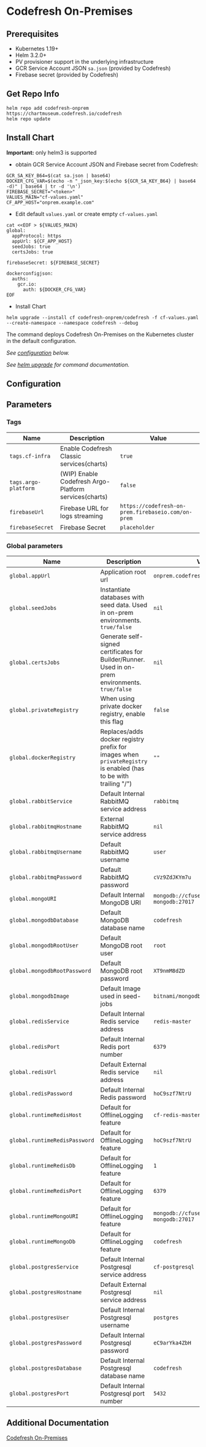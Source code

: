 # Codefresh On-Premises

## Prerequisites

- Kubernetes 1.19+
- Helm 3.2.0+
- PV provisioner support in the underlying infrastructure
- GCR Service Account JSON `sa.json` (provided by Codefresh)
- Firebase secret (provided by Codefresh)

## Get Repo Info

```console
helm repo add codefresh-onprem https://chartmuseum.codefresh.io/codefresh
helm repo update
```

## Install Chart

**Important:** only helm3 is supported

- obtain GCR Service Account JSON and Firebase secret from Codefresh:

```shell
GCR_SA_KEY_B64=$(cat sa.json | base64)
DOCKER_CFG_VAR=$(echo -n "_json_key:$(echo ${GCR_SA_KEY_B64} | base64 -d)" | base64 | tr -d '\n')
FIREBASE_SECRET="<token>"
VALUES_MAIN="cf-values.yaml"
CF_APP_HOST="onprem.example.com"
```

- Edit default `values.yaml` or create empty `cf-values.yaml`

```shell
cat <<EOF > ${VALUES_MAIN}
global:
  appProtocol: https
  appUrl: ${CF_APP_HOST}
  seedJobs: true
  certsJobs: true

firebaseSecret: ${FIREBASE_SECRET}

dockerconfigjson:
  auths:
    gcr.io:
      auth: ${DOCKER_CFG_VAR}
EOF
```

- Install Chart
```console
helm upgrade --install cf codefresh-onprem/codefresh -f cf-values.yaml --create-namespace --namespace codefresh --debug
```

The command deploys Codefresh On-Premises on the Kubernetes cluster in the default configuration.

_See [configuration](#configuration) below._

_See [helm upgrade](https://helm.sh/docs/helm/helm_upgrade/) for command documentation._

## Configuration


## Parameters

### Tags

| Name                 | Description                                           | Value                                              |
| -------------------- | ----------------------------------------------------- | -------------------------------------------------- |
| `tags.cf-infra`      | Enable Codefresh Classic services(charts)             | `true`                                             |
| `tags.argo-platform` | (WIP) Enable Codefresh Argo-Platform services(charts) | `false`                                            |
| `firebaseUrl`        | Firebase URL for logs streaming                       | `https://codefresh-on-prem.firebaseio.com/on-prem` |
| `firebaseSecret`     | Firebase Secret                                       | `placeholder`                                      |


### Global parameters

| Name                          | Description                                                                                                     | Value                                            |
| ----------------------------- | --------------------------------------------------------------------------------------------------------------- | ------------------------------------------------ |
| `global.appUrl`               | Application root url                                                                                            | `onprem.codefresh.local`                         |
| `global.seedJobs`             | Instantiate databases with seed data. Used in on-prem environments. `true/false`                                | `nil`                                            |
| `global.certsJobs`            | Generate self-signed certificates for Builder/Runner. Used in on-prem environments. `true/false`                | `nil`                                            |
| `global.privateRegistry`      | When using private docker registry, enable this flag                                                            | `false`                                          |
| `global.dockerRegistry`       | Replaces/adds docker registry prefix for images when `privateRegistry` is enabled (has to be with trailing "/") | `""`                                             |
| `global.rabbitService`        | Default Internal RabbitMQ service address                                                                       | `rabbitmq`                                       |
| `global.rabbitmqHostname`     | External RabbitMQ service address                                                                               | `nil`                                            |
| `global.rabbitmqUsername`     | Default RabbitMQ username                                                                                       | `user`                                           |
| `global.rabbitmqPassword`     | Default RabbitMQ password                                                                                       | `cVz9ZdJKYm7u`                                   |
| `global.mongoURI`             | Default Internal MongoDB URI                                                                                    | `mongodb://cfuser:mTiXcU2wafr9@cf-mongodb:27017` |
| `global.mongodbDatabase`      | Default MongoDB database name                                                                                   | `codefresh`                                      |
| `global.mongodbRootUser`      | Default MongoDB root user                                                                                       | `root`                                           |
| `global.mongodbRootPassword`  | Default MongoDB root password                                                                                   | `XT9nmM8dZD`                                     |
| `global.mongodbImage`         | Default Image used in seed-jobs                                                                                 | `bitnami/mongodb:4.2`                            |
| `global.redisService`         | Default Internal Redis service address                                                                          | `redis-master`                                   |
| `global.redisPort`            | Default Internal Redis port number                                                                              | `6379`                                           |
| `global.redisUrl`             | Default External Redis service address                                                                          | `nil`                                            |
| `global.redisPassword`        | Default Internal Redis password                                                                                 | `hoC9szf7NtrU`                                   |
| `global.runtimeRedisHost`     | Default for OfflineLogging feature                                                                              | `cf-redis-master`                                |
| `global.runtimeRedisPassword` | Default for OfflineLogging feature                                                                              | `hoC9szf7NtrU`                                   |
| `global.runtimeRedisDb`       | Default for OfflineLogging feature                                                                              | `1`                                              |
| `global.runtimeRedisPort`     | Default for OfflineLogging feature                                                                              | `6379`                                           |
| `global.runtimeMongoURI`      | Default for OfflineLogging feature                                                                              | `mongodb://cfuser:mTiXcU2wafr9@cf-mongodb:27017` |
| `global.runtimeMongoDb`       | Default for OfflineLogging feature                                                                              | `codefresh`                                      |
| `global.postgresService`      | Default Internal Postgresql service address                                                                     | `cf-postgresql`                                  |
| `global.postgresHostname`     | Default External Postgresql service address                                                                     | `nil`                                            |
| `global.postgresUser`         | Default Internal Postgresql username                                                                            | `postgres`                                       |
| `global.postgresPassword`     | Default Internal Postgresql password                                                                            | `eC9arYka4ZbH`                                   |
| `global.postgresDatabase`     | Default Internal Postgresql database name                                                                       | `codefresh`                                      |
| `global.postgresPort`         | Default Internal Postgresql port number                                                                         | `5432`                                           |


## Additional Documentation
[Codefresh On-Premises](https://codefresh.io/docs/docs/administration/codefresh-on-prem/)
